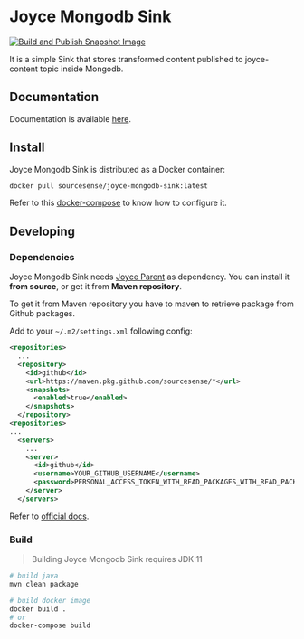 # Joyce Mongodb Sink

[![Build and Publish Snapshot Image](https://github.com/sourcesense/joyce-mongodb-sink/actions/workflows/master.yaml/badge.svg)](https://github.com/sourcesense/joyce-mongodb-sink/actions/workflows/master.yaml)

It is a simple Sink that stores transformed content published to joyce-content topic inside Mongodb.

## Documentation

Documentation is available [here](https://sourcesense.github.io/joyce/docs/mongodb-sink).

## Install

Joyce Mongodb Sink is distributed as a Docker container:

```bash
docker pull sourcesense/joyce-mongodb-sink:latest
```

Refer to this [docker-compose](https://github.com/sourcesense/joyce-compose/blob/master/docker-compose.yaml) to know how to configure it.

## Developing

### Dependencies

Joyce Mongodb Sink needs [Joyce Parent](https://github.com/sourcesense/joyce-parent) as dependency.
You can install it **from source**, or get it from **Maven repository**.

To get it from Maven repository you have to maven to retrieve package from Github packages.

Add to your `~/.m2/settings.xml` following config:

```xml
<repositories>
  ...
  <repository>
    <id>github</id>
    <url>https://maven.pkg.github.com/sourcesense/*</url>
    <snapshots>
      <enabled>true</enabled>
    </snapshots>
  </repository>
<repositories>
...
  <servers>
    ...
    <server>
      <id>github</id>
      <username>YOUR_GITHUB_USERNAME</username>
      <password>PERSONAL_ACCESS_TOKEN_WITH_READ_PACKAGES_WITH_READ_PACKAGES_PERMISSION</password>
    </server>
  </servers>
```

Refer to [official docs](https://docs.github.com/en/packages/working-with-a-github-packages-registry/working-with-the-apache-maven-registry).

### Build

> Building Joyce Mongodb Sink requires JDK 11

```bash
# build java
mvn clean package

# build docker image
docker build .
# or
docker-compose build
```
